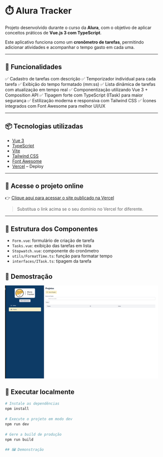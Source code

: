 # ⏱️ Alura Tracker

Projeto desenvolvido durante o curso da **Alura**, com o objetivo de aplicar conceitos práticos de **Vue.js 3 com TypeScript**.

Este aplicativo funciona como um **cronômetro de tarefas**, permitindo adicionar atividades e acompanhar o tempo gasto em cada uma.

---

## 🚀 Funcionalidades

✅ Cadastro de tarefas com descrição
✅ Temporizador individual para cada tarefa
✅ Exibição do tempo formatado (mm:ss)
✅ Lista dinâmica de tarefas com atualização em tempo real
✅ Componentização utilizando Vue 3 + Composition API
✅ Tipagem forte com TypeScript (ITask) para maior segurança
✅ Estilização moderna e responsiva com Tailwind CSS
✅ Ícones integrados com Font Awesome para melhor UI/UX

---

## 📦 Tecnologias utilizadas

- [Vue 3](https://vuejs.org/)
- [TypeScript](https://www.typescriptlang.org/)
- [Vite](https://vitejs.dev/)
- [Tailwind CSS](https://tailwindcss.com/)
- [Font Awesome](https://fontawesome.com/)
- [Vercel](https://vercel.com/) – Deploy

---

## 🔗 Acesse o projeto online

👉 [Clique aqui para acessar o site publicado na Vercel](https://alura-traker-six.vercel.app)

> Substitua o link acima se o seu domínio no Vercel for diferente.

---

## 📁 Estrutura dos Componentes

- `Form.vue`: formulário de criação de tarefa
- `Tasks.vue`: exibição das tarefas em lista
- `Stopwatch.vue`: componente do cronômetro
- `utils/FormatTime.ts`: função para formatar tempo
- `interfaces/ITask.ts`: tipagem da tarefa

## 🤳 Demostração

![Demonstração do projeto](./public/demonstration.png)

## 🧪 Executar localmente

```bash
# Instale as dependências
npm install

# Execute o projeto em modo dev
npm run dev

# Gere a build de produção
npm run build

## 🖼️ Demonstração

```

<!--
Obs

 Parar o servidor de desenvolvimento: O primeiro passo é interromper o servidor que você estava usando durante o desenvolvimento (npm run serve).

Analisar os scripts no package.json: O arquivo package.json contém scripts que automatizam tarefas como iniciar o servidor de desenvolvimento (serve), compilar a aplicação para produção (build) e executar linters (lint).

Executar o script build: Para compilar a aplicação, você deve executar o comando npm run build. Esse script irá processar seus componentes e gerar os arquivos otimizados para produção na pasta dist com (npm i -g http-server).

Testar a aplicação compilada: Para verificar se a compilação foi bem-sucedida, você pode usar um servidor HTTP simples como o (http-server) para servir os arquivos da pasta dist localmente.

Entender a otimização para produção: A versão compilada da aplicação é minificada e otimizada para melhor desempenho em produção, removendo espaços e comentários desnecessários. -->
